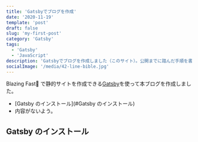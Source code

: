 ```yaml
---
title: 'Gatsbyでブログを作成'
date: '2020-11-19'
template: 'post'
draft: false
slug: 'my-first-post'
category: 'Gatsby'
tags:
  - 'Gatsby'
  - 'JavaScript'
description: 'Gatsbyでブログを作成しました（このサイト）。公開までに踏んだ手順を書いていきます。'
socialImage: '/media/42-line-bible.jpg'
---
```


Blazing Fast で静的サイトを作成できる[Gatsby](https://www.gatsbyjs.com/)を使って本ブログを作成しました。

- [Gatsby のインストール](#Gatsby のインストール)
- 内容がないよう。

## Gatsby のインストール
